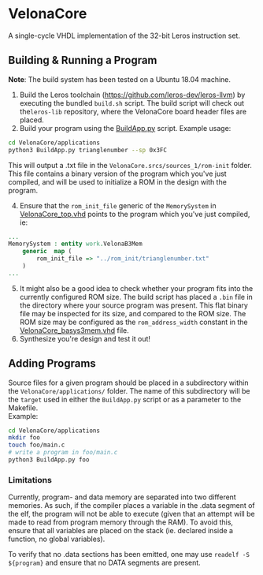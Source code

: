 # VelonaCore
A single-cycle VHDL implementation of the 32-bit Leros instruction set.


## Building & Running a Program
**Note**: The build system has been tested on a Ubuntu 18.04 machine.

1. Build the Leros toolchain (https://github.com/leros-dev/leros-llvm) by executing the bundled `build.sh` script. The build script will check out the`leros-lib` repository, where the VelonaCore board header files are placed.
2. Build your program using the [BuildApp.py](https://github.com/mortbopet/Leros32-Core/blob/master/applications/BuildApp.py) script. Example usage:
```sh
cd VelonaCore/applications
python3 BuildApp.py trianglenumber --sp 0x3FC
```
This will output a .txt file in the `VelonaCore.srcs/sources_1/rom-init` folder. This file contains a binary version of the program which you've just compiled, and will be used to initialize a ROM in the design with the program.

4. Ensure that the `rom_init_file` generic of the `MemorySystem` in [VelonaCore_top.vhd](VelonaCore.srcs/sources_1/new/VelonaCore_top.vhd) points to the program which you've just compiled, ie:
```VHDL
...
MemorySystem : entity work.VelonaB3Mem
    generic  map (
        rom_init_file => "../rom_init/trianglenumber.txt"
    )
...
```
5. It might also be a good idea to check whether your program fits into the currently configured ROM size. The build script has placed a `.bin` file in the directory where your source program was present. This flat binary file may be inspected for its size, and compared to the ROM size. The ROM size may be configured as the `rom_address_width` constant in the [VelonaCore_basys3mem.vhd](VelonaCore.srcs/sources_1/new/VelonaCore_basys3mem.vhd) file.
6. Synthesize you're design and test it out!

## Adding Programs
Source files for a given program should be placed in a subdirectory within the `VelonaCore/applications/` folder.
The name of this subdirectory will be the `target` used in either the `BuildApp.py` script or as a parameter to the Makefile.  
Example:
```sh
cd VelonaCore/applications
mkdir foo
touch foo/main.c
# write a program in foo/main.c
python3 BuildApp.py foo
```

### Limitations
Currently, program- and data memory are separated into two different memories.
As such, if the compiler places a variable in the .data segment of the elf,
the program will not be able to execute (given that an attempt will be made
to read from program memory through the RAM).
To avoid this, ensure that all variables are placed on the stack (ie. declared
inside a function, no global variables).

To verify that no .data sections has been emitted, one may use
`readelf -S ${program}` and ensure that no DATA segments are present.
